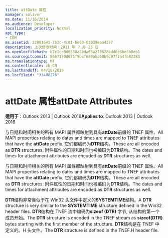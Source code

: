 ```yaml
---
title: attDate 属性
manager: soliver
ms.date: 11/16/2014
ms.audience: Developer
localization_priority: Normal
api_type:
- COM
ms.assetid: 22801641-752c-4c81-be90-02039eaa4277
description: 上次修改时间：2011 年 7 月 23 日
ms.openlocfilehash: b7c1ce8d0338a2bda63a276628bdd6e8be3b8eb1
ms.sourcegitcommit: 8657170d071f9bcf680aba50b9c07f2a4fb82283
ms.translationtype: MT
ms.contentlocale: zh-CN
ms.lasthandoff: 04/28/2019
ms.locfileid: "33408276"
---
```

# <a name="attdate-attributes"></a><span data-ttu-id="3ae2d-103">attDate 属性</span><span class="sxs-lookup"><span data-stu-id="3ae2d-103">attDate Attributes</span></span>

  
  
<span data-ttu-id="3ae2d-104">**适用于**：Outlook 2013 | Outlook 2016</span><span class="sxs-lookup"><span data-stu-id="3ae2d-104">**Applies to**: Outlook 2013 | Outlook 2016</span></span> 
  
<span data-ttu-id="3ae2d-105">与日期和时间相关的所有 MAPI 属性都映射到具有**attDate**前缀的 TNEF 属性。</span><span class="sxs-lookup"><span data-stu-id="3ae2d-105">All MAPI properties relating to dates and times are mapped to TNEF attributes that have the **attDate** prefix.</span></span> <span data-ttu-id="3ae2d-106">它们都编码为**DTR**结构。</span><span class="sxs-lookup"><span data-stu-id="3ae2d-106">These are all encoded as **DTR** structures.</span></span> <span data-ttu-id="3ae2d-107">附件属性的日期和时间也被编码为**DTR**结构。</span><span class="sxs-lookup"><span data-stu-id="3ae2d-107">The dates and times for attachment attributes are encoded as **DTR** structures as well.</span></span> 
  
<span data-ttu-id="3ae2d-108">与日期和时间相关的所有 MAPI 属性都映射到具有**attDate**前缀的 TNEF 属性。</span><span class="sxs-lookup"><span data-stu-id="3ae2d-108">All MAPI properties relating to dates and times are mapped to TNEF attributes that have the **attDate** prefix.</span></span> <span data-ttu-id="3ae2d-109">它们都编码为**DTR**结构。</span><span class="sxs-lookup"><span data-stu-id="3ae2d-109">These are all encoded as **DTR** structures.</span></span> <span data-ttu-id="3ae2d-110">附件属性的日期和时间也被编码为**DTR**结构。</span><span class="sxs-lookup"><span data-stu-id="3ae2d-110">The dates and times for attachment attributes are encoded as **DTR** structures as well.</span></span> 
  
<span data-ttu-id="3ae2d-111">**DTR**结构非常类似于在 Win32 头文件中定义的**SYSTEMTIME**结构。</span><span class="sxs-lookup"><span data-stu-id="3ae2d-111">A **DTR** structure is very similar to the **SYSTEMTIME** structure defined in the Win32 header files.</span></span> <span data-ttu-id="3ae2d-112">**DTR**结构在 TNEF 流中编码为**sizeof (DTR)** 字节, 从结构的第一个成员开始。</span><span class="sxs-lookup"><span data-stu-id="3ae2d-112">The **DTR** structure is encoded in the TNEF stream as **sizeof(DTR)** bytes starting with the first member of the structure.</span></span> <span data-ttu-id="3ae2d-113">**DTR**结构是在 TNEF 中定义的。H 头文件。</span><span class="sxs-lookup"><span data-stu-id="3ae2d-113">The **DTR** structure is defined in the TNEF.H header file.</span></span> 
  

